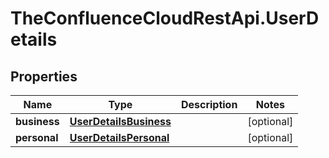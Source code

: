 # TheConfluenceCloudRestApi.UserDetails

## Properties
Name | Type | Description | Notes
------------ | ------------- | ------------- | -------------
**business** | [**UserDetailsBusiness**](UserDetailsBusiness.md) |  | [optional] 
**personal** | [**UserDetailsPersonal**](UserDetailsPersonal.md) |  | [optional] 
